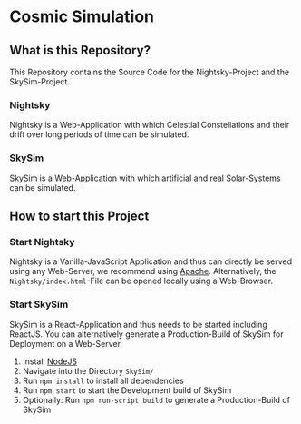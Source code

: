 # Cosmic Simulation
## What is this Repository?
This Repository contains the Source Code for the Nightsky-Project and the SkySim-Project. 

### Nightsky
Nightsky is a Web-Application with which Celestial Constellations and their drift over long periods of time can be simulated. 

### SkySim
SkySim is a Web-Application with which artificial and real Solar-Systems can be simulated. 

## How to start this Project

### Start Nightsky

Nightsky is a Vanilla-JavaScript Application and thus can directly be served using any Web-Server, we recommend using [Apache](https://httpd.apache.org/docs/trunk/getting-started.html). 
Alternatively, the `Nightsky/index.html`-File can be opened locally using a Web-Browser. 

### Start SkySim

SkySim is a React-Application and thus needs to be started including ReactJS. You can alternatively generate a Production-Build of SkySim for Deployment on a Web-Server. 

1. Install [NodeJS](https://docs.npmjs.com/downloading-and-installing-node-js-and-npm#using-a-node-installer-to-install-nodejs-and-npm)
2. Navigate into the Directory `SkySim/`
3. Run `npm install` to install all dependencies
4. Run `npm start` to start the Development build of SkySim
5. Optionally: Run `npm run-script build` to generate a Production-Build of SkySim